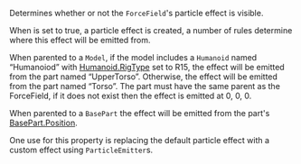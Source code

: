 Determines whether or not the `ForceField`'s particle effect is visible.

When is set to true, a particle effect is created, a number of rules determine where this effect will be emitted from.

When parented to a `Model`, if the model includes a `Humanoid` named “Humanoiod” with [Humanoid.RigType](https://developer.roblox.com/api-reference/property/Humanoid/RigType) set to R15, the effect will be emitted from the part named “UpperTorso”. Otherwise, the effect will be emitted from the part named “Torso”. The part must have the same parent as the ForceField, if it does not exist then the effect is emitted at 0, 0, 0.

When parented to a `BasePart` the effect will be emitted from the part's [BasePart.Position](https://developer.roblox.com/api-reference/property/BasePart/Position).

One use for this property is replacing the default particle effect with a custom effect using `ParticleEmitter`s.
